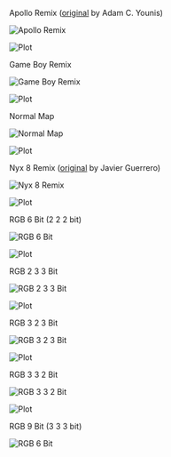 Apollo Remix ([original](https://lospec.com/palette-list/apollo) by Adam C. Younis)

![Apollo Remix](apolloRemix.png)

![Plot](apolloPlot.png)

Game Boy Remix

![Game Boy Remix](gameBoyRemix.png)

![Plot](gameBoyPlot.png)

Normal Map

![Normal Map](normalMap.png)

![Plot](normalMapPlot.png)

Nyx 8 Remix ([original](https://lospec.com/palette-list/nyx8) by Javier Guerrero)

![Nyx 8 Remix](nyx8Remix.png)

![Plot](nyx8Plot.png)

RGB 6 Bit (2 2 2 bit)

![RGB 6 Bit](rgb6bit.png)

![Plot](rgb6bitPlot.png)

RGB 2 3 3 Bit

![RGB 2 3 3 Bit](rgb233bit.png)

![Plot](rgb233bitPlot.png)

RGB 3 2 3 Bit

![RGB 3 2 3 Bit](rgb323bit.png)

![Plot](rgb323bitPlot.png)

RGB 3 3 2 Bit

![RGB 3 3 2 Bit](rgb332bit.png)

![Plot](rgb332bitPlot.png)

RGB 9 Bit (3 3 3 bit)

![RGB 6 Bit](rgb9bit.png)